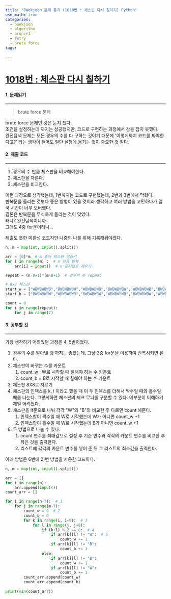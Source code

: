 ```yaml
---
title: "Baekjoon 문제 풀기 (1018번 : 체스판 다시 칠하기) Python"
use_math: true
categories:
  - baekjoon
  - algorithm
  - bronze1
  - retry
  - brute force
tags:
  
---
```



# [1018번 : 체스판 다시 칠하기](https://www.acmicpc.net/problem/1018)



#### 1. 문제읽기
---

> brute force 문제  

brute force 문제인 것은 눈치 챘다.  
조건을 설정하는데 까지는 성공했지만, 코드로 구현하는 과정에서 감을 잡지 못했다.  
완전탐색 문제는 모든 경우의 수를 다 구하는 것이기 때문에 '이렇게까지 코드를 짜야한다고?' 라는 생각이 들어도 일단 실행에 옮기는 것이 중요한 것 같다.  


#### 2. 제출 코드 
---

1. 경우의 수 만큼 체스판을 비교해야한다.  
2. 체스판을 자른다.  
3. 체스판을 비교한다.  

이런 과정으로 생각했는데, 1번까지는 코드로 구현했는데, 2번과 3번에서 막혔다.  
반복문을 돌리는 것보다 좋은 방법이 있을 것이라 생각하고 여러 방법을 고민하다가 결국 시간이 너무 오버했다.  
결론은 반복문을 무식하게 돌리는 것이 맞았다.  
왜냐? 완전탐색이니까..  
그래도 4중 for문이라니...  



제출도 못한 미완성 코드지만 나중의 나를 위해 기록해둬야겠다.   

```python
n, m = map(int, input().split())

arr = [0]*m  # m 줄의 체스판 만들기
for i in range(m) :  # m 만큼 반복
    arr[i] = input()  # n 문자열로 채우기

repeat = (n-8+1)*(m-8+1)  # 경우의 수 repeat

# 8x8 체스판
start_w = ["WBWBWBWB","BWBWBWBW","WBWBWBWB","BWBWBWBW","WBWBWBWB","BWBWBWBW","WBWBWBWB","BWBWBWBW"]
start_b = ["BWBWBWBW","WBWBWBWB","BWBWBWBW","WBWBWBWB","BWBWBWBW","WBWBWBWB","BWBWBWBW","WBWBWBWB"]

count = 0
for i in range(repeat):
    for j in range(7)
```




#### 3. 공부할 것
---

가장 생각하기 어려웠던 과정은 4, 5번이었다.  



1. 경우의 수를 알아낸 것 까지는 좋았는데, 그냥 2중 for문을 이용하여 반복시키면 된다.  
2. 체스판이 바뀌는 수를 카운트  
	1) count_w : W로 시작할 때 칠해야 하는 수 카운트  
	2) count_b = B로 시작할 때 칠해야 하는 수 카운트  
3. 체스판 8X8로 자르기  
4. 체스판의 인덱스를 k, l 이라고 했을 때 이 두 인덱스를 더해서 짝수일 때와 홀수일 때를 나눈다. 그렇게하면 체스판의 체크 무늬를 구분할 수 있다. 이부분이 이해하기 제일 어려웠다.  
5. 체스판을 if문으로 나눠 각각 "W"와 "B"와 비교한 후 다르면 count 해준다.  
	1) 인덱스합이 짝수일 때 W로 시작했는데 W가 아니면 count_w +1  
	2) 인덱스합이 홀수일 때 W로 시작했는데 B가 아니면 count_w +1
6. 두 방법으로 나눌 수 있다.  
	1) count 변수를 최대값으로 설정 후 기준 변수와 각각의 카운트 변수를 비교한 후 작은 것을 출력한다.  
	2) 리스트에 각각의 카운트 변수를 넣어 준 뒤 그 리스트의 최소값을 출력한다.  
	
아래 방법은 6번에 2)번 방법을 사용한 코드이다.  

```python
n, m = map(int, input().split())

arr = []
for i in range(n):
    arr.append(input())
count_arr = []

for i in range(n-7):  # 1
    for j in range(m-7):
        count_w = 0  # 2
        count_b = 0
        for k in range(i, i+8):  # 3
            for l in range(j, j+8):
                if (k+l) % 2 == 0:  # 4
                    if arr[k][l] != "W":  # 5
                        count_w += 1
                    if arr[k][l] != "B":
                        count_b += 1
                else:
                    if arr[k][l] != "B":
                        count_w += 1
                    if arr[k][l] != "W":
                        count_b += 1
        count_arr.append(count_w)
        count_arr.append(count_b)
        
print(min(count_arr))
```


